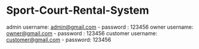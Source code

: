 # Sport-Court-Rental-System
admin    username: admin@gmail.com - password   : 123456
owner    username: owner@gmail.com - password   : 123456
customer username: customer@gmail.com - password: 123456